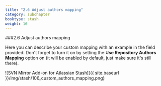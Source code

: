 ```yaml
---
title: "2.6 Adjust authors mapping"
category: subchapter
booktype: stash
weight: 16
---
```

###2.6 Adjust authors mapping

Here you can describe your custom mapping with an example in the field provided.
Don't forget to turn it on by setting the **Use Repository Authors Mapping** option on (it will be enabled by default, just make sure it's still there).

![SVN Mirror Add-on for Atlassian Stash]({{ site.baseurl }}/img/stash/106_custom_authors_mapping.png)

[](#up)